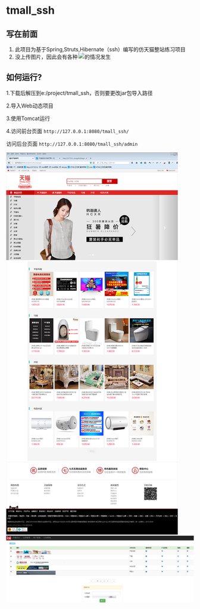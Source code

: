 # tmall_ssh
## 写在前面

1. 此项目为基于Spring,Struts,Hibernate（ssh）编写的仿天猫整站练习项目
2. 没上传图片，因此会有各种![img](https://github.com/zxujf/tmall_ssh/blob/master/我没上传图片.jpg)的情况发生

## 如何运行?

1.下载后解压到e:/project/tmall_ssh，否则要更改jar包导入路径

2.导入Web动态项目

3.使用Tomcat运行

4.访问前台页面
`http://127.0.0.1:8080/tmall_ssh/`

  访问后台页面
`http://127.0.0.1:8080/tmall_ssh/admin`

![仿天猫首页](https://github.com/zxujf/tmall_ssh/blob/master/首页展示.png)
![仿天猫后台](https://github.com/zxujf/tmall_ssh/blob/master/后台展示.jpg)

